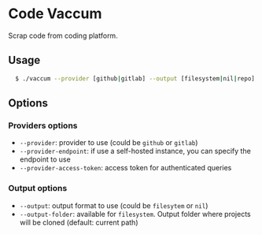Code Vaccum
===========

Scrap code from coding platform.

## Usage

```bash
  $ ./vaccum --provider [github|gitlab] --output [filesystem|nil|repo] [--org org-name]
```

## Options

### Providers options

* `--provider`: provider to use (could be `github` or `gitlab`)
* `--provider-endpoint`: if use a self-hosted instance, you can specify the endpoint to use
* `--provider-access-token`: access token for authenticated queries

### Output options

* `--output`: output format to use (could be `filesytem` or `nil`)
* `--output-folder`: available for `filesystem`. Output folder where projects will be cloned (default: current path)
